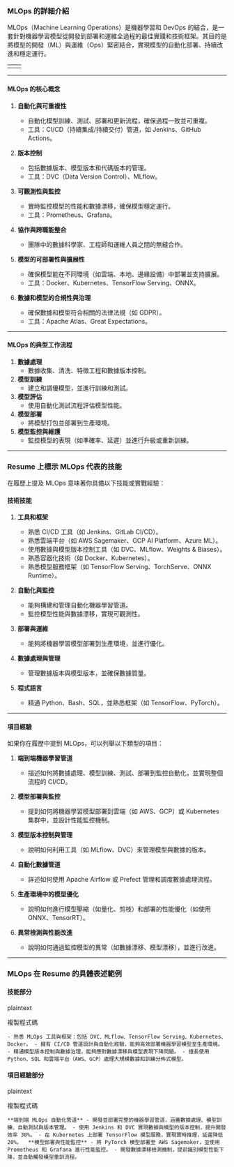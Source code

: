 
### **MLOps 的詳細介紹**

MLOps（Machine Learning Operations）是機器學習和 DevOps 的結合，是一套針對機器學習模型從開發到部署和運維全過程的最佳實踐和技術框架。其目的是將模型的開發（ML）與運維（Ops）緊密結合，實現模型的自動化部署、持續改進和穩定運行。

|     |     |
| --- | --- |
|     |     |


---

#### **MLOps 的核心概念**

1. **自動化與可重複性**
    
    - 自動化模型訓練、測試、部署和更新流程，確保過程一致並可重複。
    - 工具：CI/CD（持續集成/持續交付）管道，如 Jenkins、GitHub Actions。
2. **版本控制**
    
    - 包括數據版本、模型版本和代碼版本的管理。
    - 工具：DVC（Data Version Control）、MLflow。
3. **可觀測性與監控**
    
    - 實時監控模型的性能和數據漂移，確保模型穩定運行。
    - 工具：Prometheus、Grafana。
4. **協作與跨職能整合**
    
    - 團隊中的數據科學家、工程師和運維人員之間的無縫合作。
5. **模型的可部署性與擴展性**
    
    - 確保模型能在不同環境（如雲端、本地、邊緣設備）中部署並支持擴展。
    - 工具：Docker、Kubernetes、TensorFlow Serving、ONNX。
6. **數據和模型的合規性與治理**
    
    - 確保數據和模型符合相關的法律法規（如 GDPR）。
    - 工具：Apache Atlas、Great Expectations。

---

#### **MLOps 的典型工作流程**

1. **數據處理**
    - 數據收集、清洗、特徵工程和數據版本控制。
2. **模型訓練**
    - 建立和調優模型，並進行訓練和測試。
3. **模型評估**
    - 使用自動化測試流程評估模型性能。
4. **模型部署**
    - 將模型打包並部署到生產環境。
5. **模型監控與維護**
    - 監控模型的表現（如準確率、延遲）並進行升級或重新訓練。

---

### **Resume 上標示 MLOps 代表的技能**

在履歷上提及 MLOps 意味著你具備以下技能或實戰經驗：

#### **技術技能**

1. **工具和框架**
    
    - 熟悉 CI/CD 工具（如 Jenkins、GitLab CI/CD）。
    - 熟悉雲端平台（如 AWS Sagemaker、GCP AI Platform、Azure ML）。
    - 使用數據與模型版本控制工具（如 DVC、MLflow、Weights & Biases）。
    - 熟悉容器化技術（如 Docker、Kubernetes）。
    - 熟悉模型服務框架（如 TensorFlow Serving、TorchServe、ONNX Runtime）。
2. **自動化與監控**
    
    - 能夠構建和管理自動化機器學習管道。
    - 監控模型性能與數據漂移，實現可觀測性。
3. **部署與運維**
    
    - 能夠將機器學習模型部署到生產環境，並進行優化。
4. **數據處理與管理**
    
    - 管理數據版本與模型版本，並確保數據質量。
5. **程式語言**
    
    - 精通 Python、Bash、SQL，並熟悉框架（如 TensorFlow、PyTorch）。

---

#### **項目經驗**

如果你在履歷中提到 MLOps，可以列舉以下類型的項目：

1. **端到端機器學習管道**
    
    - 描述如何將數據處理、模型訓練、測試、部署到監控自動化，並實現整個流程的 CI/CD。
2. **模型部署與監控**
    
    - 提到如何將機器學習模型部署到雲端（如 AWS、GCP）或 Kubernetes 集群中，並設計性能監控機制。
3. **模型版本控制與管理**
    
    - 說明如何利用工具（如 MLflow、DVC）來管理模型與數據的版本。
4. **自動化數據管道**
    
    - 詳述如何使用 Apache Airflow 或 Prefect 管理和調度數據處理流程。
5. **生產環境中的模型優化**
    
    - 說明如何進行模型壓縮（如量化、剪枝）和部署的性能優化（如使用 ONNX、TensorRT）。
6. **異常檢測與性能改進**
    
    - 說明如何通過監控模型的異常（如數據漂移、模型漂移），並進行改進。

---

### **MLOps 在 Resume 的具體表述範例**

#### **技能部分**

plaintext

複製程式碼

`- 熟悉 MLOps 工具與框架：包括 DVC、MLflow、TensorFlow Serving、Kubernetes、Docker。 - 擁有 CI/CD 管道設計與自動化經驗，能夠高效部署機器學習模型至生產環境。 - 精通模型版本控制與數據治理，能夠應對數據漂移與模型表現下降問題。 - 擅長使用 Python、SQL 和雲端平台（AWS、GCP）處理大規模數據和訓練分佈式模型。`

#### **項目經驗部分**

plaintext

複製程式碼

`**端到端 MLOps 自動化管道** - 開發並部署完整的機器學習管道，涵蓋數據處理、模型訓練、自動測試與版本管理。 - 使用 Jenkins 和 DVC 實現數據與模型的版本控制，提升開發效率 30%。 - 在 Kubernetes 上部署 TensorFlow 模型服務，實現實時推理，延遲降低 20%。  **模型部署與性能監控** - 將 PyTorch 模型部署至 AWS Sagemaker，並使用 Prometheus 和 Grafana 進行性能監控。 - 開發數據漂移檢測機制，提前識別模型性能下降，並自動觸發模型重訓流程。`